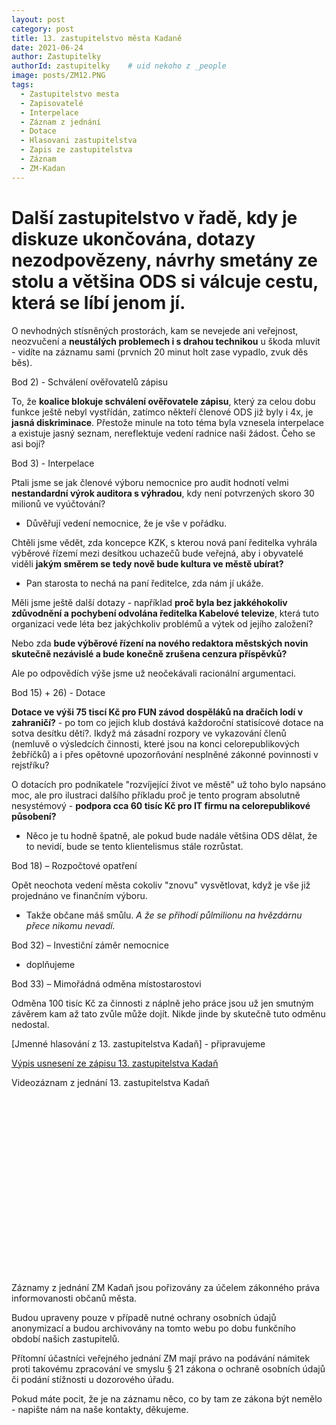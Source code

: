 ```yaml
---
layout: post
category: post
title: 13. zastupitelstvo města Kadaně
date: 2021-06-24
author: Zastupitelky
authorId: zastupitelky    # uid nekoho z _people
image: posts/ZM12.PNG
tags:
  - Zastupitelstvo mesta
  - Zapisovatelé
  - Interpelace
  - Záznam z jednání
  - Dotace
  - Hlasovani zastupitelstva
  - Zapis ze zastupitelstva
  - Záznam 
  - ZM-Kadan
---
```


# Další zastupitelstvo v řadě, kdy je diskuze ukončována, dotazy nezodpovězeny, návrhy smetány ze stolu a většina ODS si válcuje cestu, která se líbí jenom jí.

O nevhodných stísněných prostorách, kam se nevejede ani veřejnost, neozvučení a **neustálých problemech i s drahou technikou** u škoda mluvit - vidíte na záznamu sami (prvních 20 minut holt zase vypadlo, zvuk děs běs).

Bod 2) - Schválení ověřovatelů zápisu

To, že **koalice blokuje schválení ověřovatele zápisu**, který za celou dobu funkce ještě nebyl vystřídán, zatímco někteří členové ODS již byly i 4x, je **jasná diskriminace**. Přestože minule na toto téma byla vznesela interpelace a existuje jasný seznam, nereflektuje vedení radnice naši žádost. Čeho se asi bojí?

Bod 3) - Interpelace

Ptali jsme se jak členové výboru nemocnice pro audit hodnotí velmi **nestandardní výrok auditora s výhradou**, kdy není potvrzených skoro 30 milionů ve vyúčtování? 
 - Důvěřují vedení nemocnice, že je vše v pořádku.
 
Chtěli jsme vědět, zda koncepce KZK, s kterou nová paní ředitelka vyhrála výběrové řízemí mezi desítkou uchazečů bude veřejná, aby i obyvatelé viděli **jakým směrem se tedy nově bude kultura ve městě ubírat?**
- Pan starosta to nechá na paní ředitelce, zda nám jí ukáže.

Měli jsme ještě další dotazy - například **proč byla bez jakkéhokoliv zdůvodnění a pochybení odvolána ředitelka Kabelové televize**, která tuto organizaci vede léta bez jakýchkoliv problémů a výtek od jejího založení?

Nebo zda **bude výběrové řízení na nového redaktora městských novin skutečně nezávislé a bude konečně zrušena cenzura příspěvků?**

Ale po odpovědích výše jsme už neočekávali racionální argumentaci. 


Bod 15) + 26) - Dotace 

**Dotace ve výši 75 tiscí Kč pro FUN závod dospěláků na dračích lodí v zahraničí?** - po tom co jejich klub dostává každoroční statisícové dotace na sotva desítku dětí?. Ikdyž má zásadní rozpory ve vykazování členů (nemluvě o výsledcích činnosti, které jsou na konci celorepublikových žebříčků) a i přes opětovné upozorňování nesplněné zákonné povinnosti v rejstříku?

O dotacích pro podnikatele "rozvíjející život ve městě" už toho bylo napsáno moc, ale pro ilustraci dalšího příkladu proč je tento program absolutně nesystémový - **podpora cca 60 tisíc Kč pro IT firmu na celorepublikové působení?**  

- Něco je tu hodně špatně, ale pokud bude nadále většina ODS dělat, že to nevidí, bude se tento klientelismus stále rozrůstat.

Bod 18) – Rozpočtové opatření

Opět neochota vedení města cokoliv "znovu" vysvětlovat, když je vše již projednáno ve finančním výboru. 
- Takže občane máš smůlu. *A že se přihodí půlmilionu na hvězdárnu přece nikomu nevadí.*

Bod 32) – Investiční záměr nemocnice
- doplňujeme 

Bod 33) – Mimořádná odměna místostarostovi

Odměna 100 tisíc Kč za činnosti z náplně jeho práce jsou už jen smutným závěrem kam až tato zvůle může dojít. Nikde jinde by skutečně tuto odměnu nedostal. 


[Jmenné hlasování z 13. zastupitelstva Kadaň] - připravujeme

[Výpis usnesení ze zápisu 13. zastupitelstva Kadaň](https://www.mesto-kadan.cz/cs/mesto/zastupitelstvo-mesta/usneseni-zastupitelstva-mesta.html) 

Videozáznam z jednání 13. zastupitelstva Kadaň

<script src="https://fast.wistia.com/embed/medias/f0ujk6run7.jsonp" async></script><script src="https://fast.wistia.com/assets/external/E-v1.js" async></script><div class="wistia_responsive_padding" style="padding:56.25% 0 0 0;position:relative;"><div class="wistia_responsive_wrapper" style="height:100%;left:0;position:absolute;top:0;width:100%;"><div class="wistia_embed wistia_async_f0ujk6run7 videoFoam=true" style="height:100%;position:relative;width:100%"><div class="wistia_swatch" style="height:100%;left:0;opacity:0;overflow:hidden;position:absolute;top:0;transition:opacity 200ms;width:100%;"><img src="https://fast.wistia.com/embed/medias/f0ujk6run7/swatch" style="filter:blur(5px);height:100%;object-fit:contain;width:100%;" alt="" aria-hidden="true" onload="this.parentNode.style.opacity=1;" /></div></div></div></div>

Záznamy z jednání ZM Kadaň jsou pořizovány za účelem zákonného práva informovanosti občanů města.

Budou upraveny pouze v případě nutné ochrany osobních údajů anonymizací a budou archivovány na tomto webu po dobu funkčního období našich zastupitelů.

Přítomní účastníci veřejného jednání ZM mají právo na podávání námitek proti takovému zpracování ve smyslu § 21 zákona o ochraně osobních údajů či podání stížnosti u dozorového úřadu.

Pokud máte pocit, že je na záznamu něco, co by tam ze zákona být nemělo - napište nám na naše kontakty, děkujeme.


